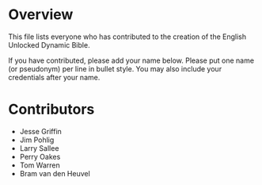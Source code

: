 # Overview

This file lists everyone who has contributed to the creation of the English Unlocked Dynamic Bible.

If you have contributed, please add your name below.  Please put one name (or pseudonym) per line in bullet style.  You may also include your credentials after your name.

# Contributors

* Jesse Griffin
* Jim Pohlig
* Larry Sallee
* Perry Oakes
* Tom Warren
* Bram van den Heuvel
